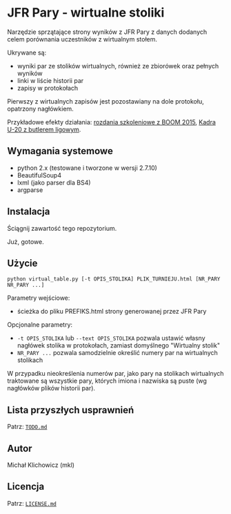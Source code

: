 
JFR Pary - wirtualne stoliki
============================

Narzędzie sprzątające strony wyników z JFR Pary z danych dodanych celem
porównania uczestników z wirtualnym stołem.

Ukrywane są:
* wyniki par ze stolików wirtualnych, również ze zbiorówek oraz pełnych wyników
* linki w liście historii par
* zapisy w protokołach

Pierwszy z wirtualnych zapisów jest pozostawiany na dole protokołu, opatrzony
nagłówkiem.

Przykładowe efekty działania:
[rozdania szkoleniowe z BOOM 2015](http://www.pzbs.pl/wyniki/boom/2015/boom_wirtualne_me.html),
[Kadra U-20 z butlerem ligowym](http://emkael.info/brydz/wyniki/2015/u20_szczyrk/ligowe.html).

Wymagania systemowe
-------------------

* python 2.x (testowane i tworzone w wersji 2.7.10)
* BeautifulSoup4
* lxml (jako parser dla BS4)
* argparse

Instalacja
----------

Ściągnij zawartość tego repozytorium.

Już, gotowe.

Użycie
------

```
python virtual_table.py [-t OPIS_STOLIKA] PLIK_TURNIEJU.html [NR_PARY NR_PARY ...]
```

Parametry wejściowe:
* ścieżka do pliku PREFIKS.html strony generowanej przez JFR Pary

Opcjonalne parametry:
* `-t OPIS_STOLIKA` lub `--text OPIS_STOLIKA` pozwala ustawić własny nagłówek
stolika w protokołach, zamiast domyślnego "Wirtualny stolik"
* `NR_PARY ...` pozwala samodzielnie określić numery par na wirtualnych stolikach

W przypadku nieokreślenia numerów par, jako pary na stolikach wirtualnych
traktowane są wszystkie pary, których imiona i nazwiska są puste (wg nagłówków
plików historii par).

Lista przyszłych usprawnień
---------------------------

Patrz: [`TODO.md`](TODO.md)

Autor
-----

Michał Klichowicz (mkl)

Licencja
--------

Patrz: [`LICENSE.md`](LICENSE.md)
